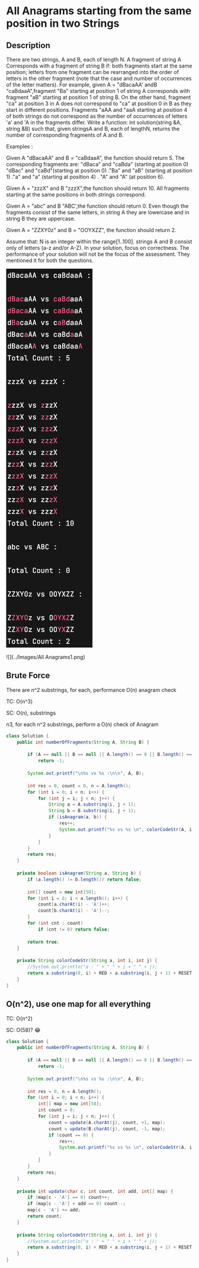 # All Anagrams starting from the same position in two Strings

## Description
There are two strings, A and B, each of length N. A fragment of string A Corresponds with a fragment of string B if: both fragments start at the same position; letters from one fragment can be rearranged into the order of letters in the other fragment (note that the case and number of occurrences of the letter matters).
For example, given A = "dBacaAA' andB "caBdaaA",fragment "Ba" starting at position 1 of string A corresponds with fragment "aB" starting at position 1 of string B. On the other hand, fragment "ca" at position 3 in A does not correspond to "ca" at position 0 in B as they start in different positions. Fragments "aAA and "aaA starting at position 4 of both strings do not correspond as the number of occurrences of letters 'a' and 'A in the fragments differ.
Write a function: int solution(string &A, string &B)
such that, given stringsA and B, each of lengthN, returns the number of corresponding fragments of A and B.

Examples :

Given A "dBacaAA" and B = "caBdaaA", the function should return 5. The corresponding fragments are:
"dBaca" and "caBda" (starting at position 0)
"dBac" and "caBd"(starting at position 0)
."Ba" and "aB" (starting at position 1)
."a" and "a" (starting at position 4)
. "A" and "A" (at position 6).

Given A = "zzzX" and B "zzzX",the function should return 10. All fragments starting at the same positions in both strings correspond.

Given A = "abc" and B "ABC',the function should return 0. Even though the fragments consist of the same letters, in string A they are lowercase and in string B they are uppercase.

Given A = "ZZXY0z" and B = "OOYXZZ", the function should return 2.

Assume that: N is an integer within the range[1..100]. strings A and B consist only of letters (a-z and/or A-Z).
In your solution, focus on correctness. The performance of your solution will not be the focus of the assessment. They mentioned it for both the questions.

![Samples](https://github.com/byegates/Algorithms/blob/main/Solutions/Images/All%20Anagrams1.png)

![](../Images/All Anagrams1.png)

## Brute Force
There are n^2 substrings, for each, performance O(n) anagram check

TC: O(n^3)

SC: O(n), substrings

n3, for each n^2 substrings, perform a O(n) check of Anagram
```java
class Solution {
    public int numberOfFragments(String A, String B) {

        if (A == null || B == null || A.length() == 0 || B.length() == 0)
            return -1;

        System.out.printf("\n%s vs %s :\n\n", A, B);

        int res = 0, count = 0, n = A.length();
        for (int i = 0; i < n; i++) {
            for (int j = i; j < n; j++) {
                String a = A.substring(i, j + 1);
                String b = B.substring(i, j + 1);
                if (isAnagram(a, b)) {
                    res++;
                    System.out.printf("%s vs %s \n", colorCodeStr(A, i, j), colorCodeStr(B, i, j));
                }
            }
        }
        return res;
    }

    private boolean isAnagram(String a, String b) {
        if (a.length() != b.length()) return false;

        int[] count = new int[58];
        for (int i = 0; i < a.length(); i++) {
            count[a.charAt(i) - 'A']++;
            count[b.charAt(i) - 'A']--;
        }
        for (int cnt : count)
            if (cnt != 0) return false;

        return true;
    }

    private String colorCodeStr(String a, int i, int j) {
        //System.out.println("a : " + " " + i + " " + j);
        return a.substring(0, i) + RED + a.substring(i, j + 1) + RESET + a.substring(j + 1);
    }
}
```

## O(n^2), use one map for all everything
TC: O(n^2)

SC: O(58)? 😂

```java
class Solution {
    public int numberOfFragments(String A, String B) {

        if (A == null || B == null || A.length() == 0 || B.length() == 0)
            return -1;

        System.out.printf("\n%s vs %s :\n\n", A, B);

        int res = 0, n = A.length();
        for (int i = 0; i < n; i++) {
            int[] map = new int[58];
            int count = 0;
            for (int j = i; j < n; j++) {
                count = update(A.charAt(j), count, +1, map);
                count = update(B.charAt(j), count, -1, map);
                if (count == 0) {
                    res++;
                    System.out.printf("%s vs %s \n", colorCodeStr(A, i, j), colorCodeStr(B, i, j));
                }
            }
        }
        return res;
    }

    private int update(char c, int count, int add, int[] map) {
        if (map[c - 'A'] == 0) count++;
        if (map[c - 'A'] + add == 0) count--;
        map[c - 'A'] += add;
        return count;
    }

    private String colorCodeStr(String a, int i, int j) {
        //System.out.println("a : " + " " + i + " " + j);
        return a.substring(0, i) + RED + a.substring(i, j + 1) + RESET + a.substring(j + 1);
    }
}
```